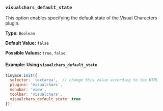 ### `visualchars_default_state`

This option enables specifying the default state of the Visual Characters plugin.

**Type:** `Boolean`

**Default Value:** `false`

**Possible Values:** `true`, `false`

#### Example: Using `visualchars_default_state`

```js
tinymce.init({
  selector: 'textarea',  // change this value according to the HTML
  plugins: 'visualchars',
  menubar: 'view',
  toolbar: 'visualchars',
  visualchars_default_state: true
});
```
